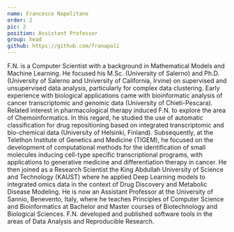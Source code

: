 ```yaml
---
name: Francesco Napolitano
order: 2
pic: 2
position: Assistant Professor
group: head
github: https://github.com/franapoli
---
```


F.N. is a Computer Scientist with a background in Mathematical Models and Machine Learning. He focused his M.Sc. (University of Salerno) and Ph.D. (University of Salerno and University of California, Irvine) on supervised and unsupervised data analysis, particularly for complex data clustering. Early experience with biological applications came with bioinformatic analysis of cancer transcriptomic and genomic data (University of Chieti-Pescara). Related interest in pharmacological therapy induced F.N. to explore the area of Chemoinformatics. In this regard, he studied the use of automatic classification for drug repositioning based on integrated transcriptomic and bio-chemical data (University of Helsinki, Finland). Subsequently, at the Telethon Institute of Genetics and Medicine (TIGEM), he focused on the development of computational methods for the identification of small molecules inducing cell-type specific transcriptional programs, with applications to generative medicine and differentiation therapy in cancer. He then joined as a Research Scientist the King Abdullah University of Science and Technology (KAUST) where he applied Deep Learning models to integrated omics data in the context of Drug Discovery and Metabolic Disease Modeling. He is now an Assistant Professor at the University of Sannio, Benevento, Italy, where he teaches Principles of Computer Science and Bioinformatics at Bachelor and Master courses of Biotechnology and Biological Sciences. F.N. developed and published software tools in the areas of Data Analysis and Reproducible Research.
